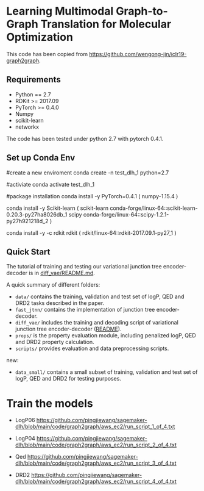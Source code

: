 # Learning Multimodal Graph-to-Graph Translation for Molecular Optimization

This code has been copied from https://github.com/wengong-jin/iclr19-graph2graph.

## Requirements
* Python == 2.7
* RDKit >= 2017.09
* PyTorch >= 0.4.0
* Numpy
* scikit-learn
* networkx

The code has been tested under python 2.7 with pytorch 0.4.1. 

## Set up Conda Env
#create a new enviroment
conda create -n test_dlh_1 python=2.7

#activiate
conda activate test_dlh_1


#package installation
conda install -y PyTorch=0.4.1 
( numpy-1.15.4  )

conda install -y Scikit-learn
(
    scikit-learn       conda-forge/linux-64::scikit-learn-0.20.3-py27ha8026db_1
    scipy              conda-forge/linux-64::scipy-1.2.1-py27h921218d_2
)

conda install -y -c rdkit rdkit
(
  rdkit/linux-64::rdkit-2017.09.1-py27_1
)

## Quick Start
The tutorial of training and testing our variational junction tree encoder-decoder is in [diff_vae/README.md](./diff_vae).

A quick summary of different folders:
* `data/` contains the training, validation and test set of logP, QED and DRD2 tasks described in the paper.
* `fast_jtnn/` contains the implementation of junction tree encoder-decoder.
* `diff_vae/` includes the training and decoding script of variational junction tree encoder-decoder ([README](./diff_vae)).
* `props/` is the property evaluation module, including penalized logP, QED and DRD2 property calculation.
* `scripts/` provides evaluation and data preprocessing scripts.

new:
* `data_small/` contains a small subset of training, validation and test set of logP, QED and DRD2 for testing purposes.

# Train the models

* LogP06 https://github.com/pingjiewang/sagemaker-dlh/blob/main/code/graph2graph/aws_ec2/run_script_1_of_4.txt

* LogP04 https://github.com/pingjiewang/sagemaker-dlh/blob/main/code/graph2graph/aws_ec2/run_script_2_of_4.txt

* Qed https://github.com/pingjiewang/sagemaker-dlh/blob/main/code/graph2graph/aws_ec2/run_script_3_of_4.txt

* DRD2 https://github.com/pingjiewang/sagemaker-dlh/blob/main/code/graph2graph/aws_ec2/run_script_4_of_4.txt
